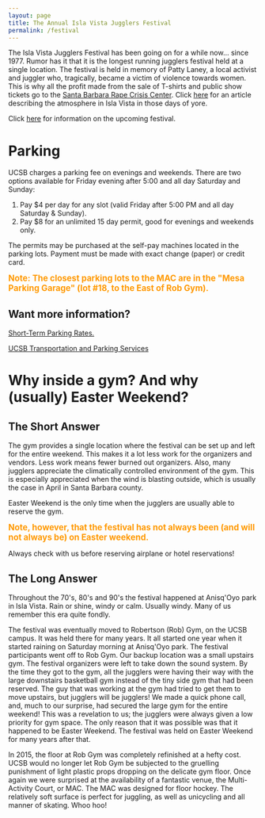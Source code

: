 ```yaml
---
layout: page
title: The Annual Isla Vista Jugglers Festival
permalink: /festival
---
```


The Isla Vista Jugglers Festival has been going on for a while now... since 1977. Rumor has it that it is the longest running jugglers festival held at a single location. The festival is held in memory of Patty Laney, a local activist and juggler who, tragically, became a victim of violence towards women. This is why all the profit made from the sale of T-shirts and public show tickets go to the <a href="http://www.sbrapecrisiscenter.org/" target="_parent">Santa Barbara Rape Crisis Center</a>. Click <a href="ArticleIndependent.html">here</a> for an article describing the atmosphere in Isla Vista in those days of yore.

Click <a href="NextFest.html">here</a> for information on the
upcoming festival.

# Parking

UCSB charges a parking fee on evenings and weekends. There are two options available for Friday evening after 5:00 and all day Saturday and Sunday:

<ol>
  <li>Pay $4 per day for any slot (valid Friday after 5:00 PM and all day Saturday & Sunday).</li>
  <li>Pay $8 for an unlimited 15 day permit, good for evenings and weekends only.</li>
</ol>

The permits may be purchased at the self-pay machines located in the parking lots. Payment must be made with exact change (paper) or credit card.

<big style="font-weight: bold; color: rgb(255, 153, 0);">
  Note: The closest parking lots to the MAC are in the "Mesa Parking Garage" (lot #18, to the East of Rob Gym).
</big>

## Want more information?

<a href="http://www.tps.ucsb.edu/parking-permits/short-term-parking-rates" target="_blank">Short-Term Parking Rates.</a>

<a href="http://www.tps.ucsb.edu/" target="_blank">UCSB
Transportation and Parking Services</a>

# Why inside a gym? And why (usually) Easter Weekend?
## The Short Answer
The gym provides a single location where the festival can be set up and left for the entire weekend. This makes it a lot less work for the organizers and vendors. Less work means fewer burned out organizers. Also, many jugglers appreciate the climatically controlled environment of the gym. This is especially appreciated when the wind is blasting outside, which is usually the case in April in Santa Barbara county.

Easter Weekend is the only time when the jugglers are usually able
to reserve the gym.

<big style="font-weight: bold; color: rgb(255, 153, 0);">
Note, however, that the festival has not always been (and will not always be) on Easter weekend.
</big>

Always check with us before reserving airplane or hotel reservations!

## The Long Answer

Throughout the 70's, 80's and 90's the festival happened at Anisq'Oyo park in Isla Vista. Rain or shine, windy or calm. Usually windy. Many of us remember this era quite fondly.

The festival was eventually moved to Robertson (Rob) Gym, on the UCSB campus. It was held there for many years. It all started one year when it started raining on Saturday morning at Anisq'Oyo park. The festival participants went off to Rob Gym. Our backup location was a small upstairs gym. The festival organizers were left to take down the sound system. By the time they got to the gym, all the jugglers were having their way with the large downstairs basketball gym instead of the tiny side gym that had been reserved. The guy that was working at the gym had tried to get them to move upstairs, but jugglers will be jugglers! We made a quick phone call, and, much to our surprise, had secured the large gym for the entire weekend! This was a revelation to us; the jugglers were always given a low priority for gym space. The only reason that it was possible was that it happened to be Easter Weekend. The festival was held on Easter Weekend for many years after that.

In 2015, the floor at Rob Gym was completely refinished at a hefty cost. UCSB would no longer let Rob Gym be subjected to the gruelling punishment of light plastic props dropping on the delicate gym floor. Once again we were surprised at the availability of a fantastic venue, the Multi-Activity Court, or MAC. The MAC was designed for floor hockey. The relatively soft surface is perfect for juggling, as well as unicycling and all manner of skating. Whoo hoo!
